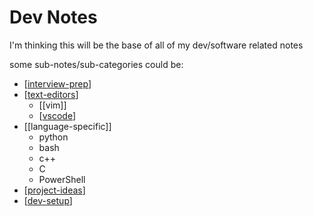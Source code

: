 # Dev Notes

I'm thinking this will be the base of all of my dev/software related notes

some sub-notes/sub-categories could be:

- [[interview-prep]]
- [[text-editors]]
  - [[vim]]
  - [[vscode]]
- [[language-specific]]
  - python
  - bash
  - c++
  - C
  - PowerShell
- [[project-ideas]]
- [[dev-setup]]

[//begin]: # "Autogenerated link references for markdown compatibility"
[interview-prep]: interview-prep "Interview Prep"
[text-editors]: text-editors "Text Editors"
[vscode]: vscode "Vscode"
[project-ideas]: project-ideas "Project Ideas"
[dev-setup]: dev-setup "Dev Setup"
[//end]: # "Autogenerated link references"
